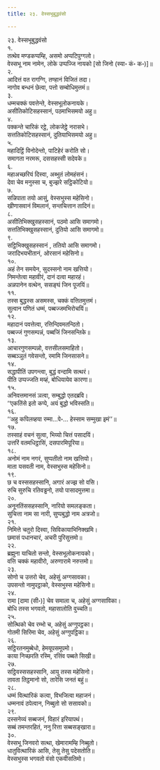 ```yaml
---
title: २३. वेस्सभूबुद्धवंसो

---
```

२३. वेस्सभूबुद्धवंसो  
१.  
तत्थेव मण्डकप्पम्हि, असमो अप्पटिपुग्गलो।  
वेस्सभू नाम नामेन, लोके उप्पज्जि नायको [सो जिनो (स्या॰ कं॰ क॰)]॥  
२.  
आदित्तं वत रागग्गि, तण्हानं विजितं तदा।  
नागोव बन्धनं छेत्वा, पत्तो सम्बोधिमुत्तमं॥  
३.  
धम्मचक्कं पवत्तेन्ते, वेस्सभूलोकनायके।  
असीतिकोटिसहस्सानं, पठमाभिसमयो अहु॥  
४.  
पक्कन्ते चारिकं रट्ठे, लोकजेट्ठे नरासभे।  
सत्ततिकोटिसहस्सानं, दुतियाभिसमयो अहु॥  
५.  
महादिट्ठिं विनोदेन्तो, पाटिहेरं करोति सो।  
समागता नरमरू, दससहस्सी सदेवके॥  
६.  
महाअच्छरियं दिस्वा, अब्भुतं लोमहंसनं।  
देवा चेव मनुस्सा च, बुज्झरे सट्ठिकोटियो॥  
७.  
सन्निपाता तयो आसुं, वेस्सभुस्स महेसिनो।  
खीणासवानं विमलानं, सन्तचित्तान तादिनं॥  
८.  
असीतिभिक्खुसहस्सानं, पठमो आसि समागमो।  
सत्ततिभिक्खुसहस्सानं, दुतियो आसि समागमो॥  
९.  
सट्ठिभिक्खुसहस्सानं , ततियो आसि समागमो।  
जरादिभयभीतानं, ओरसानं महेसिनो॥  
१०.  
अहं तेन समयेन, सुदस्सनो नाम खत्तियो।  
निमन्तेत्वा महावीरं, दानं दत्वा महारहं।  
अन्नपानेन वत्थेन, ससङ्घं जिन पूजयिं॥  
११.  
तस्स बुद्धस्स असमस्स, चक्कं वत्तितमुत्तमं।  
सुत्वान पणितं धम्मं, पब्बज्जमभिरोचयिं॥  
१२.  
महादानं पवत्तेत्वा, रत्तिन्दिवमतन्दितो।  
पब्बज्जं गुणसम्पन्नं, पब्बजिं जिनसन्तिके॥  
१३.  
आचारगुणसम्पन्नो, वत्तसीलसमाहितो।  
सब्बञ्ञुतं गवेसन्तो, रमामि जिनसासने॥  
१४.  
सद्धापीतिं उपगन्त्वा, बुद्धं वन्दामि सत्थरं।  
पीति उप्पज्जति मय्हं, बोधियायेव कारणा॥  
१५.  
अनिवत्तमानसं ञत्वा, सम्बुद्धो एतदब्रवि।  
‘‘एकतिंसे इतो कप्पे, अयं बुद्धो भविस्सति॥  
१६.  
‘‘अहु कपिलव्हया रम्मा…पे॰… हेस्साम सम्मुखा इमं’’॥  
१७.  
तस्साहं वचनं सुत्वा, भिय्यो चित्तं पसादयिं।  
उत्तरिं वतमधिट्ठासिं, दसपारमिपूरिया॥  
१८.  
अनोमं नाम नगरं, सुप्पतीतो नाम खत्तियो।  
माता यसवती नाम, वेस्सभुस्स महेसिनो॥  
१९.  
छ च वस्ससहस्सानि, अगारं अज्झ सो वसि।  
रुचि सुरुचि रतिवड्ढनो, तयो पासादमुत्तमा॥  
२०.  
अनूनतिंससहस्सानि, नारियो समलङ्कता।  
सुचित्ता नाम सा नारी, सुप्पबुद्धो नाम अत्रजो॥  
२१.  
निमित्ते चतुरो दिस्वा, सिविकायाभिनिक्खमि।  
छमासं पधानचारं, अचरी पुरिसुत्तमो॥  
२२.  
ब्रह्मुना याचितो सन्तो, वेस्सभूलोकनायको।  
वत्ति चक्कं महावीरो, अरुणारामे नरुत्तमो॥  
२३.  
सोणो च उत्तरो चेव, अहेसुं अग्गसावका।  
उपसन्तो नामुपट्ठाको, वेस्सभुस्स महेसिनो॥  
२४.  
रामा [दामा (सी॰)] चेव समाला च, अहेसुं अग्गसाविका।  
बोधि तस्स भगवतो, महासालोति वुच्चति॥  
२५.  
सोत्थिको चेव रम्भो च, अहेसुं अग्गुपट्ठका।  
गोतमी सिरिमा चेव, अहेसुं अग्गुपट्ठिका॥  
२६.  
सट्ठिरतनमुब्बेधो, हेमयूपसमूपमो।  
काया निच्छरति रस्मि, रत्तिंव पब्बते सिखी॥  
२७.  
सट्ठिवस्ससहस्सानि, आयु तस्स महेसिनो।  
तावता तिट्ठमानो सो, तारेसि जनतं बहुं॥  
२८.  
धम्मं वित्थारिकं कत्वा, विभजित्वा महाजनं।  
धम्मनावं ठपेत्वान, निब्बुतो सो ससावको॥  
२९.  
दस्सनेय्यं सब्बजनं, विहारं इरियापथं।  
सब्बं तमन्तरहितं, ननु रित्ता सब्बसङ्खारा॥  
३०.  
वेस्सभू जिनवरो सत्था, खेमारामम्हि निब्बुतो।  
धातुवित्थारिकं आसि, तेसु तेसु पदेसतोति॥  
वेस्सभुस्स भगवतो वंसो एकवीसतिमो।  